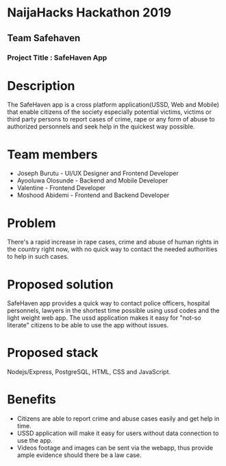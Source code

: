 
# NaijaHacks Hackathon 2019

## Team Safehaven

### Project Title : SafeHaven App

# Description
The SafeHaven app is a cross platform application(USSD, Web and Mobile) that enable citizens of the society especially potential victims, victims or third party persons to report cases of crime, rape or any form of abuse to authorized personnels and seek help in the quickest way possible.

# Team members 

- Joseph Burutu - UI/UX Designer and Frontend Developer 
- Ayooluwa Olosunde - Backend and Mobile Developer 
- Valentine - Frontend Developer 
- Moshood Abidemi - Frontend and Backend Developer

# Problem
There's a rapid increase in rape cases, crime and abuse of human rights in the country right now, with no quick way to contact the needed authorities to help in such cases. 

# Proposed solution

SafeHaven app provides a quick way to contact police officers, hospital personnels, lawyers in the shortest time possible using ussd codes and the light weight web app. The ussd application makes it easy for "not-so literate" citizens to be able to use the app without issues. 

# Proposed stack

Nodejs/Express, PostgreSQL, HTML, CSS and JavaScript. 

# Benefits

- Citizens are able to report crime and abuse cases easily and get help in time. 
- USSD application will make it easy for users without data connection to use the app. 
- Videos footage and images can be sent via the webapp, thus provide ample evidence should there be a law case. 
